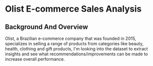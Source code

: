 # Olist E-commerce Sales Analysis

## Background And Overview

Olist, a Brazilian e-commerce company that was founded in 2015, specializes in selling a
range of products from categories like beauty, health, clothing and gift products, I'm
looking into the dataset to extract insights and see what recommendations/improvements
can be made to increase overall performance.
